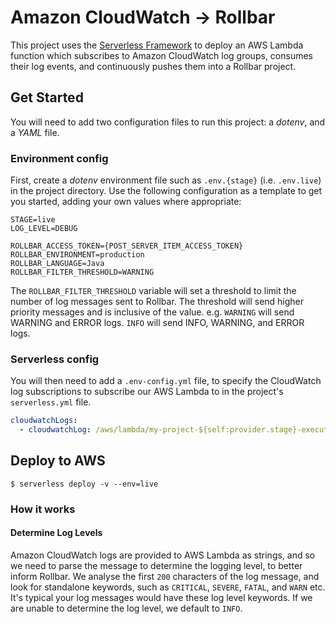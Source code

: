 # Amazon CloudWatch -> Rollbar

This project uses the [Serverless Framework](https://www.serverless.com/) to deploy an AWS Lambda function which
subscribes to Amazon CloudWatch log groups, consumes their log events, and continuously pushes them into a Rollbar
project.

## Get Started

You will need to add two configuration files to run this project: a _dotenv_, and a _YAML_ file.

### Environment config

First, create a _dotenv_ environment file such as `.env.{stage}` (i.e. `.env.live`) in the project directory.
Use the following configuration as a template to get you started, adding your own values where appropriate:

```dotenv
STAGE=live
LOG_LEVEL=DEBUG

ROLLBAR_ACCESS_TOKEN={POST_SERVER_ITEM_ACCESS_TOKEN}
ROLLBAR_ENVIRONMENT=production
ROLLBAR_LANGUAGE=Java
ROLLBAR_FILTER_THRESHOLD=WARNING
```

The `ROLLBAR_FILTER_THRESHOLD` variable will set a threshold to limit the number of log messages sent to Rollbar.
The threshold will send higher priority messages and is inclusive of the value. e.g. `WARNING` will send WARNING
and ERROR logs. `INFO` will send INFO, WARNING, and ERROR logs.

### Serverless config

You will then need to add a `.env-config.yml` file, to specify the CloudWatch log subscriptions to subscribe our AWS
Lambda to in the project's `serverless.yml` file.

```yaml
cloudwatchLogs:
  - cloudwatchLog: /aws/lambda/my-project-${self:provider.stage}-execute
```

## Deploy to AWS

```shell script
$ serverless deploy -v --env=live
```

### How it works

#### Determine Log Levels

Amazon CloudWatch logs are provided to AWS Lambda as strings, and so we need to parse the message to determine the
logging level, to better inform Rollbar. We analyse the first `200` characters of the log message, and look for
standalone keywords, such as `CRITICAL`, `SEVERE`, `FATAL`, and `WARN` etc. It's typical your log messages would have
these log level keywords. If we are unable to determine the log level, we default to `INFO`.